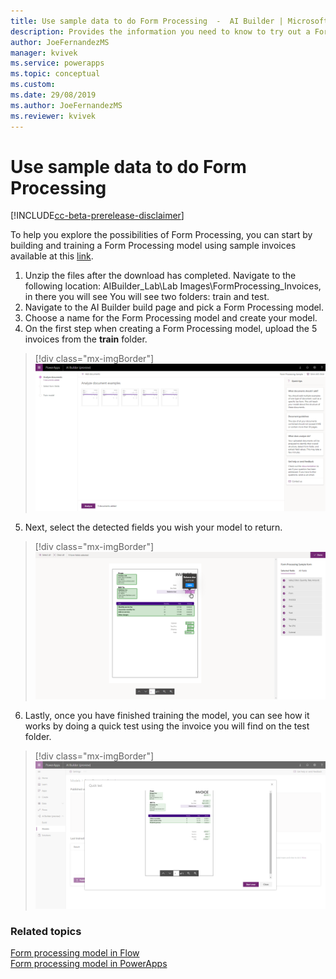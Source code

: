 ```yaml
---
title: Use sample data to do Form Processing  -  AI Builder | Microsoft Docs
description: Provides the information you need to know to try out a Form Processing model with sample data AI Builder.
author: JoeFernandezMS
manager: kvivek
ms.service: powerapps
ms.topic: conceptual
ms.custom: 
ms.date: 29/08/2019
ms.author: JoeFernandezMS
ms.reviewer: kvivek
---
```


# Use sample data to do Form Processing

[!INCLUDE[cc-beta-prerelease-disclaimer](./includes/cc-beta-prerelease-disclaimer.md)]

To help you explore the possibilities of Form Processing, you can start by building and training a Form Processing model using sample invoices available at this [link](https://github.com/microsoft/PowerApps-Samples/blob/master/ai-builder/labs/AIBuilder_Lab.zip). 

1. Unzip the files after the download has completed. Navigate to the following location: AIBuilder_Lab\Lab Images\FormProcessing_Invoices, in there you will see You will see two folders: train and test.
2. Navigate to the AI Builder build page and pick a Form Processing model.
3. Choose a name for the Form Processing model and create your model.
4. On the first step when creating a Form Processing model, upload the 5 invoices from the **train** folder.

> [!div class="mx-imgBorder"]
> ![Upload sample invoices](media/upload-forms.png "Upload sample invoices")

5. Next, select the detected fields you wish your model to return.

> [!div class="mx-imgBorder"]
> ![Select fields](media/select-form-fields.png "Select fields")

6. Lastly, once you have finished training the model, you can see how it works by doing a quick test using the invoice you will find on the test folder.

> [!div class="mx-imgBorder"]
> ![Quick test](media/quick-test-form.png "Quick test")

### Related topics
[Form processing model in Flow](form-processing-model-in-flow.md) </br>
[Form processing model in PowerApps](form-processor-component-in-powerapps.md)
